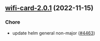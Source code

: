 

## [wifi-card-2.0.1](https://github.com/truecharts/charts/compare/wifi-card-2.0.0...wifi-card-2.0.1) (2022-11-15)

### Chore

- update helm general non-major ([#4463](https://github.com/truecharts/charts/issues/4463))
  
  
